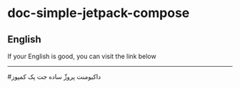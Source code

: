 # doc-simple-jetpack-compose
## English
If your English is good, you can visit the link below

----------------------------------
#داکیومنت پروژّ ساده جت پک کمپوز
